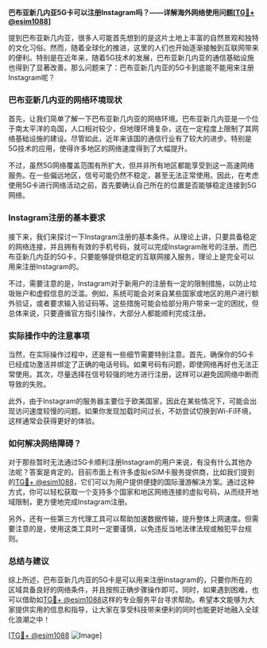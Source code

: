 **巴布亚新几内亚5G卡可以注册Instagram吗？——详解海外网络使用问题[[TG💪+ @esim1088](https://t.me/s/esim1088)]**

提到巴布亚新几内亚，很多人可能首先想到的是这片土地上丰富的自然景观和独特的文化习俗。然而，随着全球化的推进，这里的人们也开始逐渐接触到互联网带来的便利。特别是在近年来，随着5G技术的发展，巴布亚新几内亚的通信基础设施也得到了显著改善。那么问题来了：巴布亚新几内亚的5G卡到底能不能用来注册Instagram呢？

### 巴布亚新几内亚的网络环境现状

首先，让我们简单了解一下巴布亚新几内亚的网络环境。巴布亚新几内亚是一个位于南太平洋的岛国，人口相对较少，但地理环境复杂，这在一定程度上限制了其网络基础设施的建设。尽管如此，近年来该国的通信行业有了较大的进步。特别是5G技术的应用，使得许多地区的网络速度得到了大幅提升。

不过，虽然5G网络覆盖范围有所扩大，但并非所有地区都能享受到这一高速网络服务。在一些偏远地区，信号可能仍然不稳定，甚至无法正常使用。因此，在考虑使用5G卡进行网络活动之前，首先要确认自己所在的位置是否能够稳定连接到5G网络。

### Instagram注册的基本要求

接下来，我们来探讨一下Instagram注册的基本条件。从理论上讲，只要具备稳定的网络连接，并且拥有有效的手机号码，就可以完成Instagram账号的注册。而巴布亚新几内亚的5G卡，只要能够提供稳定的互联网接入服务，理论上是完全可以用来注册Instagram的。

不过，需要注意的是，Instagram对于新用户的注册有一定的限制措施，以防止垃圾账户和虚假信息的泛滥。例如，系统可能会对来自某些国家或地区的用户进行额外验证，或者要求输入验证码等。这些措施可能会给部分用户带来一定的困扰，但总体来说，只要遵循官方指引操作，大部分人都能顺利完成注册。

### 实际操作中的注意事项

当然，在实际操作过程中，还是有一些细节需要特别注意。首先，确保你的5G卡已经成功激活并绑定了正确的电话号码。如果号码有问题，即使网络再好也无法正常使用。其次，尽量选择在信号较强的地方进行注册，这样可以避免因网络中断而导致的失败。

此外，由于Instagram的服务器主要位于欧美国家，因此在某些情况下，可能会出现访问速度较慢的问题。如果你发现加载时间过长，不妨尝试切换到Wi-Fi环境，这样通常会获得更好的体验。

### 如何解决网络障碍？

对于那些暂时无法通过5G卡顺利注册Instagram的用户来说，有没有什么其他办法呢？答案是肯定的。目前市面上有许多虚拟eSIM卡服务提供商，比如我们提到的[TG💪+ @esim1088](https://t.me/s/esim1088)，它们可以为用户提供便捷的国际漫游解决方案。通过这种方式，你可以轻松获取一个支持多个国家和地区网络连接的虚拟号码，从而绕开地域限制，更方便地完成Instagram注册。

另外，还有一些第三方代理工具可以帮助加速数据传输，提升整体上网速度。但需要注意的是，使用这类工具时一定要谨慎，以免违反当地法律法规或触犯平台规则。

### 总结与建议

综上所述，巴布亚新几内亚的5G卡是可以用来注册Instagram的，只要你所在的区域具备良好的网络条件，并且按照正确步骤操作即可。同时，如果遇到困难，也可以借助如[TG💪+ @esim1088](https://t.me/s/esim1088)这样的专业服务平台寻求帮助。希望本文能够为大家提供实用的信息和指导，让大家在享受科技带来便利的同时也能更好地融入全球化浪潮之中！

[[TG💪+ @esim1088](https://t.me/s/esim1088) ![Image](https://i.postimg.cc/4NQfJmqS/Snipaste-2025-05-13-00-14-12.png)]